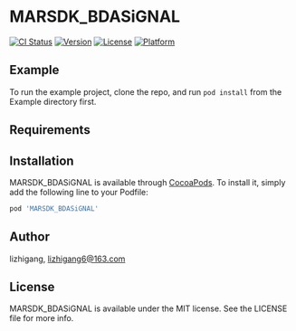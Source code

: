 # MARSDK_BDASiGNAL

[![CI Status](https://img.shields.io/travis/lizhigang/MARSDK_BDASiGNAL.svg?style=flat)](https://travis-ci.org/lizhigang/MARSDK_BDASiGNAL)
[![Version](https://img.shields.io/cocoapods/v/MARSDK_BDASiGNAL.svg?style=flat)](https://cocoapods.org/pods/MARSDK_BDASiGNAL)
[![License](https://img.shields.io/cocoapods/l/MARSDK_BDASiGNAL.svg?style=flat)](https://cocoapods.org/pods/MARSDK_BDASiGNAL)
[![Platform](https://img.shields.io/cocoapods/p/MARSDK_BDASiGNAL.svg?style=flat)](https://cocoapods.org/pods/MARSDK_BDASiGNAL)

## Example

To run the example project, clone the repo, and run `pod install` from the Example directory first.

## Requirements

## Installation

MARSDK_BDASiGNAL is available through [CocoaPods](https://cocoapods.org). To install
it, simply add the following line to your Podfile:

```ruby
pod 'MARSDK_BDASiGNAL'
```

## Author

lizhigang, lizhigang6@163.com

## License

MARSDK_BDASiGNAL is available under the MIT license. See the LICENSE file for more info.
